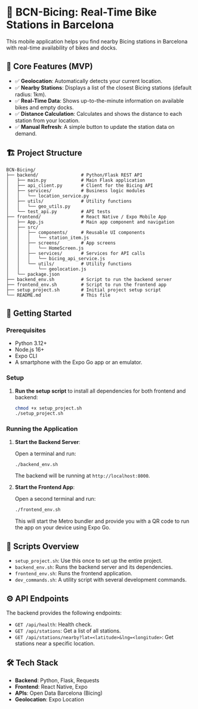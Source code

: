 # 🚴 BCN-Bicing: Real-Time Bike Stations in Barcelona

This mobile application helps you find nearby Bicing stations in Barcelona with real-time availability of bikes and docks.

## 📱 Core Features (MVP)

- ✅ **Geolocation**: Automatically detects your current location.
- ✅ **Nearby Stations**: Displays a list of the closest Bicing stations (default radius: 1km).
- ✅ **Real-Time Data**: Shows up-to-the-minute information on available bikes and empty docks.
- ✅ **Distance Calculation**: Calculates and shows the distance to each station from your location.
- ✅ **Manual Refresh**: A simple button to update the station data on demand.

## 🏗️ Project Structure

```
BCN-Bicing/
├── backend/                # Python/Flask REST API
│   ├── main.py             # Main Flask application
│   ├── api_client.py       # Client for the Bicing API
│   ├── services/           # Business logic modules
│   │   └── location_service.py
│   ├── utils/              # Utility functions
│   │   └── geo_utils.py
│   └── test_api.py         # API tests
├── frontend/               # React Native / Expo Mobile App
│   ├── App.js              # Main app component and navigation
│   ├── src/
│   │   ├── components/     # Reusable UI components
│   │   │   └── station_item.js
│   │   ├── screens/        # App screens
│   │   │   └── HomeScreen.js
│   │   ├── services/       # Services for API calls
│   │   │   └── bicing_api_service.js
│   │   └── utils/          # Utility functions
│   │       └── geolocation.js
│   └── package.json
├── backend_env.sh          # Script to run the backend server
├── frontend_env.sh         # Script to run the frontend app
├── setup_project.sh        # Initial project setup script
└── README.md               # This file
```

## 🚀 Getting Started

### Prerequisites

- Python 3.12+
- Node.js 16+
- Expo CLI
- A smartphone with the Expo Go app or an emulator.

### Setup

1.  **Run the setup script** to install all dependencies for both frontend and backend:

    ```bash
    chmod +x setup_project.sh
    ./setup_project.sh
    ```

### Running the Application

1.  **Start the Backend Server**:

    Open a terminal and run:

    ```bash
    ./backend_env.sh
    ```

    The backend will be running at `http://localhost:8000`.

2.  **Start the Frontend App**:

    Open a second terminal and run:

    ```bash
    ./frontend_env.sh
    ```

    This will start the Metro bundler and provide you with a QR code to run the app on your device using Expo Go.

## 🔧 Scripts Overview

-   `setup_project.sh`: Use this once to set up the entire project.
-   `backend_env.sh`: Runs the backend server and its dependencies.
-   `frontend_env.sh`: Runs the frontend application.
-   `dev_commands.sh`: A utility script with several development commands.

## ⚙️ API Endpoints

The backend provides the following endpoints:

-   `GET /api/health`: Health check.
-   `GET /api/stations`: Get a list of all stations.
-   `GET /api/stations/nearby?lat=<latitude>&lng=<longitude>`: Get stations near a specific location.

## 🛠️ Tech Stack

-   **Backend**: Python, Flask, Requests
-   **Frontend**: React Native, Expo
-   **APIs**: Open Data Barcelona (Bicing)
-   **Geolocation**: Expo Location
